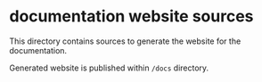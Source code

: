 # documentation website sources

This directory contains sources to generate the website for the documentation.

Generated website is published within `/docs` directory.


